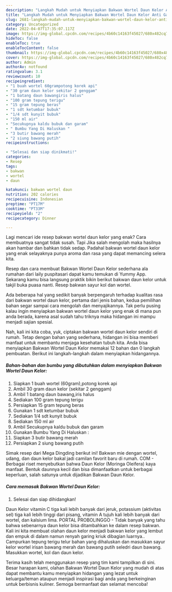 ```yaml
---
description: "Langkah Mudah untuk Menyiapkan Bakwan Wortel Daun Kelor Anti Gagal"
title: "Langkah Mudah untuk Menyiapkan Bakwan Wortel Daun Kelor Anti Gagal"
slug: 2681-langkah-mudah-untuk-menyiapkan-bakwan-wortel-daun-kelor-anti-gagal
category: Uncategorized
date: 2022-04-07T17:35:07.117Z
image: https://img-global.cpcdn.com/recipes/4b60c14163f45027/680x482cq70/bakwan-wortel-daun-kelor-foto-resep-utama.jpg
hideToc: false
enableToc: true
enableTocContent: false
thumbnail: https://img-global.cpcdn.com/recipes/4b60c14163f45027/680x482cq70/bakwan-wortel-daun-kelor-foto-resep-utama.jpg
cover: https://img-global.cpcdn.com/recipes/4b60c14163f45027/680x482cq70/bakwan-wortel-daun-kelor-foto-resep-utama.jpg
author: Admin
authorAv: notfound
ratingvalue: 3.1
reviewcount: 10
recipeingredient:
- "1 buah wortel 60grampotong korek api"
- "30 gram daun kelor sekitar 2 genggam"
- "1 batang daun bawangiris halus"
- "100 gram tepung terigu"
- "15 gram tepung beras"
- "1 sdt ketumbar bubuk"
- "1/4 sdt kunyit bubuk"
- "150 ml air"
- "Secukupnya kaldu bubuk dan garam"
- " Bumbu Yang Di Haluskan "
- "3 butir bawang merah"
- "2 siung bawang putih"
recipeinstructions:

- "Selesai dan siap dinikmati!"
categories:
- Resep
tags:
- bakwan
- wortel
- daun

katakunci: bakwan wortel daun 
nutrition: 202 calories
recipecuisine: Indonesian
preptime: "PT17M"
cooktime: "PT33M"
recipeyield: "2"
recipecategory: Dinner

---
```



Lagi mencari ide resep bakwan wortel daun kelor yang enak? Cara membuatnya sangat tidak susah. Tapi Jika salah mengolah maka hasilnya akan hambar dan bahkan tidak sedap. Padahal bakwan wortel daun kelor yang enak selayaknya punya aroma dan rasa yang dapat memancing selera kita.


Resep dan cara membuat Bakwan Wortel Daun Kelor sederhana ala rumahan dari laily puspitasari dapat kamu temukan di Yummy App. Sekarang kamu bisa langsung praktik bikin berikut bakwan daun kelor untuk takjil buka puasa nanti. Resep bakwan sayur kol dan wortel.

Ada beberapa hal yang sedikit banyak berpengaruh terhadap kualitas rasa dari bakwan wortel daun kelor, pertama dari jenis bahan, kedua pemilihan bahan segar sampai cara mengolah dan menyajikannya. Tak perlu pusing kalau ingin menyiapkan bakwan wortel daun kelor yang enak di mana pun anda berada, karena asal sudah tahu triknya maka hidangan ini mampu menjadi sajian spesial.


Nah, kali ini kita coba, yuk, ciptakan bakwan wortel daun kelor sendiri di rumah. Tetap dengan bahan yang sederhana, hidangan ini bisa memberi manfaat untuk membantu menjaga kesehatan tubuh kita. Anda bisa menyiapkan Bakwan Wortel Daun Kelor memakai 12 bahan dan 0 langkah pembuatan. Berikut ini langkah-langkah dalam menyiapkan hidangannya.

<!--inarticleads1-->

##### Bahan-bahan dan bumbu yang dibutuhkan dalam menyiapkan Bakwan Wortel Daun Kelor:

1. Siapkan 1 buah wortel (60gram),potong korek api
1. Ambil 30 gram daun kelor (sekitar 2 genggam)
1. Ambil 1 batang daun bawang,iris halus
1. Sediakan 100 gram tepung terigu
1. Persiapkan 15 gram tepung beras
1. Gunakan 1 sdt ketumbar bubuk
1. Sediakan 1/4 sdt kunyit bubuk
1. Sediakan 150 ml air
1. Ambil Secukupnya kaldu bubuk dan garam
1. Gunakan  Bumbu Yang Di Haluskan :
1. Siapkan 3 butir bawang merah
1. Persiapkan 2 siung bawang putih


Simak resep dari Mega Dingding berikut ini! Bakwan mie dengan wortel, udang, dan daun kelor bakal jadi camilan favorit baru di rumah. COM - Berbagai riset menyebutkan bahwa Daun Kelor (Moringa Oleifera) kaya manfaat. Bentuk daunnya kecil dan bisa dimanfaatkan untuk berbagai keperluan, salah satunya untuk dijadikan Bakwan Daun Kelor. 

<!--inarticleads2-->

##### Cara memasak Bakwan Wortel Daun Kelor:


1. Selesai dan siap dihidangkan!

Daun Kelor vitamin C tiga kali lebih banyak dari jeruk, potassium (aktivitas sel) tiga kali lebih tinggi dari pisang, vitamin A tujuh kali lebih banyak dari wortel, dan kalsium lima. PORTAL PROBOLINGGO - Tidak banyak yang tahu bahwa sebenarnya daun kelor bisa ditambahkan ke dalam resep bakwan. Kali ini kita membuat olahan daun kelor menjadi bakwan kelor yang lembut dan empuk di dalam namun renyah garing kriuk dibagian luarnya.. Campurkan tepung terigu telur bahan yang dihaluskan dan masukkan sayur kelor wortel irisan bawang merah dan bawang putih seledri daun bawang. Masukkan wortel, kol dan daun kelor. 

Terima kasih telah menggunakan resep yang tim kami tampilkan di sini. Besar harapan kami, olahan Bakwan Wortel Daun Kelor yang mudah di atas dapat membantu kamu menyiapkan hidangan yang lezat untuk keluarga/teman ataupun menjadi inspirasi bagi anda yang berkeinginan untuk berbisnis kuliner. Semoga bermanfaat dan selamat mencoba!
